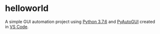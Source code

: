 ﻿# helloworld

A simple GUI automation project using [Python 3.7.6](https://www.python.org/downloads/release/python-376/) and [PyAutoGUI](https://pyautogui.readthedocs.io/en/latest/) created in [VS Code](https://code.visualstudio.com/).




